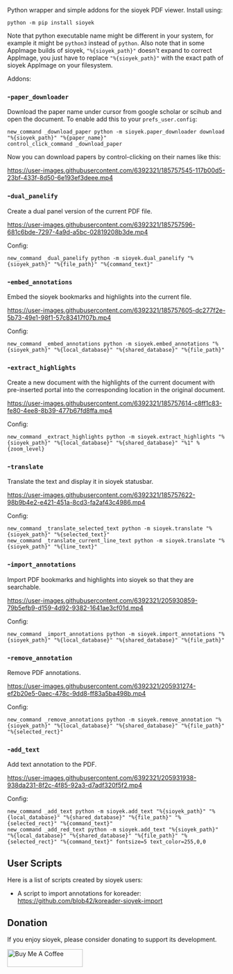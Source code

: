 Python wrapper and simple addons for the sioyek PDF viewer. Install using:
```
python -m pip install sioyek
```
Note that python executable name might be different in your system, for example it might be `python3` instead of `python`.
Also note that in some AppImage builds of sioyek, `"%{sioyek_path}"` doesn't expand to correct AppImage, you just have to replace `"%{sioyek_path}"` with the exact path of sioyek AppImage on your filesystem.

Addons:

### -`paper_downloader`
Download the paper name under cursor from google scholar or scihub and open the document. To enable add this to your `prefs_user.config`:
```
new_command _download_paper python -m sioyek.paper_downloader download "%{sioyek_path}" "%{paper_name}"
control_click_command _download_paper
```
Now you can download papers by control-clicking on their names like this:


https://user-images.githubusercontent.com/6392321/185757545-117b00d5-23bf-433f-8d50-6e193ef3deee.mp4


### -`dual_panelify`
Create a dual panel version of the current PDF file.


https://user-images.githubusercontent.com/6392321/185757596-681c6bde-7297-4a9d-a5bc-02819208b3de.mp4

Config:
```
new_command _dual_panelify python -m sioyek.dual_panelify "%{sioyek_path}" "%{file_path}" "%{command_text}"
```

### -`embed_annotations`
Embed the sioyek bookmarks and highlights into the current file.


https://user-images.githubusercontent.com/6392321/185757605-dc277f2e-5b73-49e1-98f1-57c83417f07b.mp4

Config:
```
new_command _embed_annotations python -m sioyek.embed_annotations "%{sioyek_path}" "%{local_database}" "%{shared_database}" "%{file_path}"
```

### -`extract_highlights`
Create a new document with the highlights of the current document with pre-inserted portal into the corresponding location in the original document.


https://user-images.githubusercontent.com/6392321/185757614-c8ff1c83-fe80-4ee8-8b39-477b67fd8ffa.mp4

Config:
```
new_command _extract_highlights python -m sioyek.extract_highlights "%{sioyek_path}" "%{local_database}" "%{shared_database}" "%1" %{zoom_level}
```


### -`translate`
Translate the text and display it in sioyek statusbar.


https://user-images.githubusercontent.com/6392321/185757622-98b9b4e2-e421-451a-8cd3-fa2af43c4986.mp4

Config:
```
new_command _translate_selected_text python -m sioyek.translate "%{sioyek_path}" "%{selected_text}"
new_command _translate_current_line_text python -m sioyek.translate "%{sioyek_path}" "%{line_text}"
```

### -`import_annotations`
Import PDF bookmarks and highlights into sioyek so that they are searchable.

https://user-images.githubusercontent.com/6392321/205930859-79b5efb9-d159-4d92-9382-1641ae3cf01d.mp4

Config:
```
new_command _import_annotations python -m sioyek.import_annotations "%{sioyek_path}" "%{local_database}" "%{shared_database}" "%{file_path}"
```

### -`remove_annotation`
Remove PDF annotations.

https://user-images.githubusercontent.com/6392321/205931274-ef2b20e5-0aec-478c-9dd8-ff83a5ba498b.mp4

Config:
```
new_command _remove_annotations python -m sioyek.remove_annotation "%{sioyek_path}" "%{local_database}" "%{shared_database}" "%{file_path}" "%{selected_rect}"
```

### -`add_text`
Add text annotation to the PDF.



https://user-images.githubusercontent.com/6392321/205931938-938da231-8f2c-4f85-92a3-d7adf320f5f2.mp4


Config:
```
new_command _add_text python -m sioyek.add_text "%{sioyek_path}" "%{local_database}" "%{shared_database}" "%{file_path}" "%{selected_rect}" "%{command_text}"
new_command _add_red_text python -m sioyek.add_text "%{sioyek_path}" "%{local_database}" "%{shared_database}" "%{file_path}" "%{selected_rect}" "%{command_text}" fontsize=5 text_color=255,0,0
```


## User Scripts
Here is a list of scripts created by sioyek users:
* A script to import annotations for koreader: https://github.com/blob42/koreader-sioyek-import

## Donation
If you enjoy sioyek, please consider donating to support its development.

<a href="https://www.buymeacoffee.com/ahrm" target="_blank"><img src="https://cdn.buymeacoffee.com/buttons/default-orange.png" alt="Buy Me A Coffee" height="41" width="174"></a>
